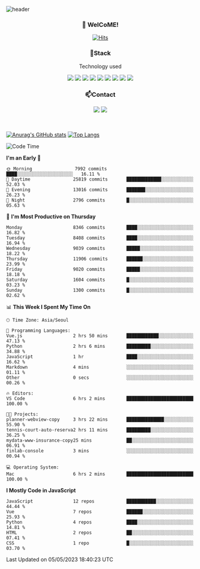 ![header](https://capsule-render.vercel.app/api?type=waving&color=gradient&height=200&text=Kyungjoon&fontAlign=70&fontAlignY=40&animation=twinkling)

<h3 align="center">👋 WelCoME!</h3>

<div align=center>
  
[![Hits](https://hits.seeyoufarm.com/api/count/incr/badge.svg?url=https%3A%2F%2Fgithub.com%2Fuvula6921&count_bg=%2322BAC9&title_bg=%23827F7F&icon=iconify.svg&icon_color=%2325A27F&title=visits&edge_flat=false)](https://hits.seeyoufarm.com)
  
</div>
<h3 align="center">📌Stack</h3>
<p align="center">Technology used</p>
<div align="center"><img src="https://img.shields.io/badge/HTML5-E34F26?style=flat-square&logo=HTML5&logoColor=white"></img> <img src="https://img.shields.io/badge/CSS3-0A84FF?style=flat-square&logo=CSS3&logoColor=white"></img> <img src="https://img.shields.io/badge/JavaScript-FFCD11?style=flat-square&logo=JavaScript&logoColor=white"></img> <img src="https://img.shields.io/badge/React-00BCF6?style=flat-square&logo=React&logoColor=white"></img> <img src="https://img.shields.io/badge/jQuery-3655FF?style=flat-square&logo=jQuery&logoColor=white"></img> <img src="https://img.shields.io/badge/Ruby-E0115F?style=flat-square&logo=Ruby&logoColor=white"></img> <img src="https://img.shields.io/badge/Python-4B8BBE?style=flat-square&logo=Python&logoColor=white"></img> <img src="https://img.shields.io/badge/Vue-4FC08D?style=flat-square&logo=Vue.js&logoColor=white"></img> <img src="https://img.shields.io/badge/Nuxt-00DC82?style=flat-square&logo=Nuxt.js&logoColor=white"></img></div>

<h3 align="center">📫Contact</h3>
<div align="center"><a href="https://velog.io/@uvula6921/"><img src="https://img.shields.io/badge/Blog-20c997?style=flat-square&logo=V&logoColor=white"/></a> <a href="pkj6921@gmail.com"><img src="https://img.shields.io/badge/Gmail-EA4335?style=flat-square&logo=Gmail&logoColor=white"/></a></div>
<br>
<br>

[![Anurag's GitHub stats](https://github-readme-stats.vercel.app/api?username=uvula6921&hide=stars,issues&show_icons=true&count_private=true&theme=tokyonight)](https://github.com/anuraghazra/github-readme-stats)
[![Top Langs](https://github-readme-stats.vercel.app/api/top-langs/?username=uvula6921&hide=css,jupyter%20notebook,html&exclude_repo=uvula6921,uvula6921.github.io&layout=compact&langs_count=8)](https://github.com/anuraghazra/github-readme-stats)

<!--START_SECTION:waka-->
![Code Time](http://img.shields.io/badge/Code%20Time-1%2C561%20hrs%2020%20mins-blue)

**I'm an Early 🐤** 

```text
🌞 Morning                7992 commits        ████░░░░░░░░░░░░░░░░░░░░░   16.11 % 
🌆 Daytime                25819 commits       █████████████░░░░░░░░░░░░   52.03 % 
🌃 Evening                13016 commits       ███████░░░░░░░░░░░░░░░░░░   26.23 % 
🌙 Night                  2796 commits        █░░░░░░░░░░░░░░░░░░░░░░░░   05.63 % 
```
📅 **I'm Most Productive on Thursday** 

```text
Monday                   8346 commits        ████░░░░░░░░░░░░░░░░░░░░░   16.82 % 
Tuesday                  8408 commits        ████░░░░░░░░░░░░░░░░░░░░░   16.94 % 
Wednesday                9039 commits        █████░░░░░░░░░░░░░░░░░░░░   18.22 % 
Thursday                 11906 commits       ██████░░░░░░░░░░░░░░░░░░░   23.99 % 
Friday                   9020 commits        █████░░░░░░░░░░░░░░░░░░░░   18.18 % 
Saturday                 1604 commits        █░░░░░░░░░░░░░░░░░░░░░░░░   03.23 % 
Sunday                   1300 commits        █░░░░░░░░░░░░░░░░░░░░░░░░   02.62 % 
```


📊 **This Week I Spent My Time On** 

```text
🕑︎ Time Zone: Asia/Seoul

💬 Programming Languages: 
Vue.js                   2 hrs 50 mins       ████████████░░░░░░░░░░░░░   47.13 % 
Python                   2 hrs 6 mins        █████████░░░░░░░░░░░░░░░░   34.88 % 
JavaScript               1 hr                ████░░░░░░░░░░░░░░░░░░░░░   16.62 % 
Markdown                 4 mins              ░░░░░░░░░░░░░░░░░░░░░░░░░   01.11 % 
Other                    0 secs              ░░░░░░░░░░░░░░░░░░░░░░░░░   00.26 % 

🔥 Editors: 
VS Code                  6 hrs 2 mins        █████████████████████████   100.00 % 

🐱‍💻 Projects: 
planner-webview-copy     3 hrs 22 mins       ██████████████░░░░░░░░░░░   55.90 % 
tennis-court-auto-reserva2 hrs 11 mins       █████████░░░░░░░░░░░░░░░░   36.25 % 
mydata-www-insurance-copy25 mins             ██░░░░░░░░░░░░░░░░░░░░░░░   06.91 % 
finlab-console           3 mins              ░░░░░░░░░░░░░░░░░░░░░░░░░   00.94 % 

💻 Operating System: 
Mac                      6 hrs 2 mins        █████████████████████████   100.00 % 
```

**I Mostly Code in JavaScript** 

```text
JavaScript               12 repos            ███████████░░░░░░░░░░░░░░   44.44 % 
Vue                      7 repos             ██████░░░░░░░░░░░░░░░░░░░   25.93 % 
Python                   4 repos             ████░░░░░░░░░░░░░░░░░░░░░   14.81 % 
HTML                     2 repos             ██░░░░░░░░░░░░░░░░░░░░░░░   07.41 % 
CSS                      1 repo              █░░░░░░░░░░░░░░░░░░░░░░░░   03.70 % 
```




 Last Updated on 05/05/2023 18:40:23 UTC
<!--END_SECTION:waka-->
